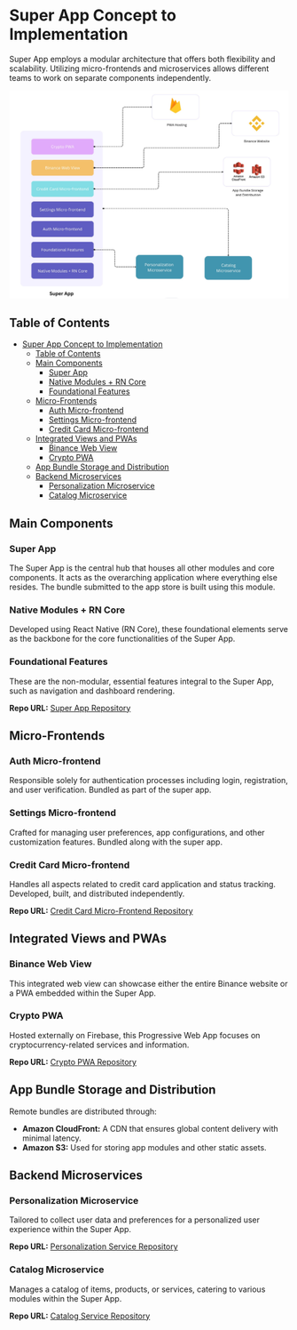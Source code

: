 # Super App Concept to Implementation

Super App employs a modular architecture that offers both flexibility and scalability. Utilizing micro-frontends and microservices allows different teams to work on separate components independently.

![Architecture](architecture.jpg 'Architecture')

## Table of Contents
- [Super App Concept to Implementation](#super-app-concept-to-implementation)
  - [Table of Contents](#table-of-contents)
  - [Main Components](#main-components)
    - [Super App](#super-app)
    - [Native Modules + RN Core](#native-modules--rn-core)
    - [Foundational Features](#foundational-features)
  - [Micro-Frontends](#micro-frontends)
    - [Auth Micro-frontend](#auth-micro-frontend)
    - [Settings Micro-frontend](#settings-micro-frontend)
    - [Credit Card Micro-frontend](#credit-card-micro-frontend)
  - [Integrated Views and PWAs](#integrated-views-and-pwas)
    - [Binance Web View](#binance-web-view)
    - [Crypto PWA](#crypto-pwa)
  - [App Bundle Storage and Distribution](#app-bundle-storage-and-distribution)
  - [Backend Microservices](#backend-microservices)
    - [Personalization Microservice](#personalization-microservice)
    - [Catalog Microservice](#catalog-microservice)

## Main Components

### Super App

The Super App is the central hub that houses all other modules and core components. It acts as the overarching application where everything else resides. The bundle submitted to the app store is built using this module.

### Native Modules + RN Core

Developed using React Native (RN Core), these foundational elements serve as the backbone for the core functionalities of the Super App.

### Foundational Features

These are the non-modular, essential features integral to the Super App, such as navigation and dashboard rendering.

**Repo URL:** [Super App Repository](https://github.com/zand-super-app/super-app)

## Micro-Frontends

### Auth Micro-frontend

Responsible solely for authentication processes including login, registration, and user verification. Bundled as part of the super app.

### Settings Micro-frontend

Crafted for managing user preferences, app configurations, and other customization features. Bundled along with the super app.

### Credit Card Micro-frontend

Handles all aspects related to credit card application and status tracking. Developed, built, and distributed independently.

**Repo URL:** [Credit Card Micro-Frontend Repository](https://github.com/zand-super-app/credit-card-micro-frontend)

## Integrated Views and PWAs

### Binance Web View

This integrated web view can showcase either the entire Binance website or a PWA embedded within the Super App.

### Crypto PWA

Hosted externally on Firebase, this Progressive Web App focuses on cryptocurrency-related services and information.

**Repo URL:** [Crypto PWA Repository](https://github.com/zand-super-app/crypto-pwa)

## App Bundle Storage and Distribution

Remote bundles are distributed through:

- **Amazon CloudFront:** A CDN that ensures global content delivery with minimal latency.
- **Amazon S3:** Used for storing app modules and other static assets.

## Backend Microservices

### Personalization Microservice

Tailored to collect user data and preferences for a personalized user experience within the Super App.

**Repo URL:** [Personalization Service Repository](https://github.com/zand-super-app/personalisation-service)

### Catalog Microservice

Manages a catalog of items, products, or services, catering to various modules within the Super App.

**Repo URL:** [Catalog Service Repository](https://github.com/zand-super-app/catalog-service)
